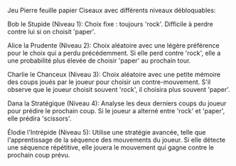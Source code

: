 Jeu Pierre feuille papier Ciseaux avec différents niveaux débloquables: 

Bob le Stupide (Niveau 1):
Choix fixe : toujours 'rock'.
Difficile à perdre contre lui si on choisit 'paper'.

Alice la Prudente (Niveau 2):
Choix aléatoire avec une légère préférence pour le choix qui a perdu précédemment.
Si elle perd contre 'rock', elle a une probabilité plus élevée de choisir 'paper' au prochain tour.

Charlie le Chanceux (Niveau 3):
Choix aléatoire avec une petite mémoire des coups joués par le joueur pour choisir un contre-mouvement.
S'il observe que le joueur choisit souvent 'rock', il choisira plus souvent 'paper'.

Dana la Stratégique (Niveau 4):
Analyse les deux derniers coups du joueur pour prédire le prochain coup.
Si le joueur a alterné entre 'rock' et 'paper', elle prédira 'scissors'.

Élodie l'Intrépide (Niveau 5):
Utilise une stratégie avancée, telle que l'apprentissage de la séquence des mouvements du joueur.
Si elle détecte une séquence répétitive, elle jouera le mouvement qui gagne contre le prochain coup prévu.
